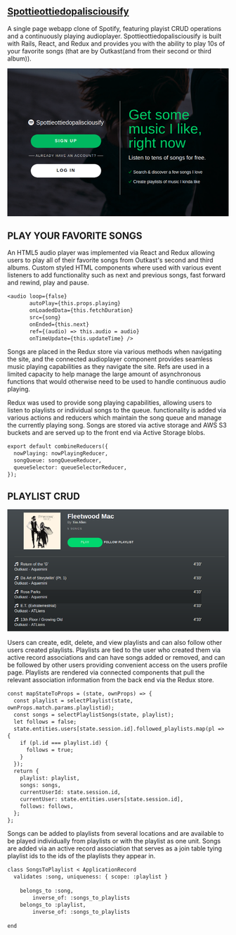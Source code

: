## [Spottieottiedopalisciousify](https://spottieottiedopalisciousify.herokuapp.com/)

A single page webapp clone of Spotify, featuring playist CRUD operations and
a continuously playing audioplayer. Spottieottiedopalisciousify is built with Rails, React, and Redux
and provides you with the ability to play 10s of your favorite songs (that are by Outkast(and from their second or third album)).

![Splash](app/assets/images/Splash.png)

## PLAY YOUR FAVORITE SONGS
An HTML5 audio player was implemented via React and Redux allowing users to play all of their favorite songs from Outkast's second and third albums.  Custom styled HTML components where used with various event listeners to add functionality such as next and previous songs, fast forward and rewind, play and pause.

```
<audio loop={false}
       autoPlay={this.props.playing}
       onLoadedData={this.fetchDuration}
       src={song}
       onEnded={this.next}
       ref={(audio) => this.audio = audio}
       onTimeUpdate={this.updateTime} />

```

Songs are placed in the Redux store via various methods when navigating the site, and the connected audioplayer component provides seamless music
playing capabilities as they navigate the site. Refs are used in a limited capacity to help manage the large amount of asynchronous functions
that would otherwise need to be used to handle continuous audio playing.

Redux was used to provide song playing capabilities, allowing users to listen to playlists or individual songs to the queue.
functionality is added via various actions and reducers which maintain the song queue and manage the currently playing song. Songs are stored
via active storage and AWS S3 buckets and are served up to the front end via Active Storage blobs.

```
export default combineReducers({
  nowPlaying: nowPlayingReducer,
  songQueue: songQueueReducer,
  queueSelector: queueSelectorReducer,
});
```
## PLAYLIST CRUD

![Playlist](app/assets/images/playlist.png)

Users can create, edit, delete, and view playlists and can also follow other users created playlists. Playlists are tied to the user who
created them via active record associations and can have songs added or removed, and can be followed by other users providing convenient access on the users profile page. Playlists are rendered via connected components that pull the relevant association information from the back end via the Redux store.

```
const mapStateToProps = (state, ownProps) => {
  const playlist = selectPlaylist(state, ownProps.match.params.playlistid);
  const songs = selectPlaylistSongs(state, playlist);
  let follows = false;
  state.entities.users[state.session.id].followed_playlists.map(pl => {
    if (pl.id === playlist.id) {
      follows = true;
    }
  });
  return {
    playlist: playlist,
    songs: songs,
    currentUserId: state.session.id,
    currentUser: state.entities.users[state.session.id],
    follows: follows,
  };
};
```

Songs can be added to playlists from several locations and are available to be played individually from playlists or with the playlist as one unit.  Songs are added via an active record association that serves as a join table tying playlist ids to the ids of the playlists they appear in.

```
class SongsToPlaylist < ApplicationRecord
  validates :song, uniqueness: { scope: :playlist }

	belongs_to :song,
		inverse_of: :songs_to_playlists
	belongs_to :playlist,
		inverse_of: :songs_to_playlists

end
```
